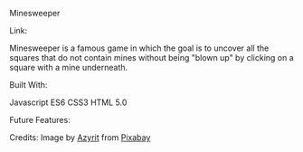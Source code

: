 Minesweeper

Link:

Minesweeper is a famous game in which the goal is to uncover all the squares that do not contain mines without being "blown up" by clicking on a square with a mine underneath.

Built With:

Javascript ES6
CSS3
HTML 5.0

Future Features:

Credits:
Image by <a href="https://pixabay.com/users/azyrit-3008909/?utm_source=link-attribution&amp;utm_medium=referral&amp;utm_campaign=image&amp;utm_content=1626524">Azyrit</a> from <a href="https://pixabay.com//?utm_source=link-attribution&amp;utm_medium=referral&amp;utm_campaign=image&amp;utm_content=1626524">Pixabay</a>
